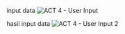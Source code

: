 input data 
![ACT 4 - User Input](https://github.com/user-attachments/assets/6168d669-c164-4b3c-bbae-e6e0e752c405)

hasil input data
![ACT 4 - User Input 2](https://github.com/user-attachments/assets/80f06be6-0c6d-4cc5-acd9-87afdde9854d)
